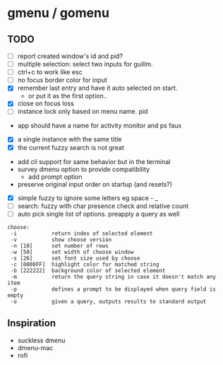 # gmenu / gomenu

## TODO

- [ ] report created window's id and pid?
- [ ] multiple selection: select two inputs for guillm.
- [ ] ctrl+c to work like esc
- [ ] no focus border color for input
- [x] remember last entry and have it auto selected on start.
  - or put it as the first option..
- [x] close on focus loss
- [ ] instance lock only based on menu name. pid
- app should have a name for activity monitor and ps faux
- [x] a single instance with the same title
- [x] the current fuzzy search is not great
- add cli support for same behavior but in the terminal
- survey dmenu option to provide compatibility
  - add prompt option
- preserve original input order on startup (and resets?)
- [x] simple fuzzy to ignore some letters eg space - \_
- [ ] search: fuzzy with char presence check and relative count
- [ ] auto pick single list of options. preapply a query as well

```
choose:
 -i           return index of selected element
 -v           show choose version
 -n [10]      set number of rows
 -w [50]      set width of choose window
 -s [26]      set font size used by choose
 -c [0000FF]  highlight color for matched string
 -b [222222]  background color of selected element
 -m           return the query string in case it doesn't match any item
 -p           defines a prompt to be displayed when query field is empty
 -o           given a query, outputs results to standard output
```

## Inspiration

- suckless dmenu
- dmenu-mac
- rofi
